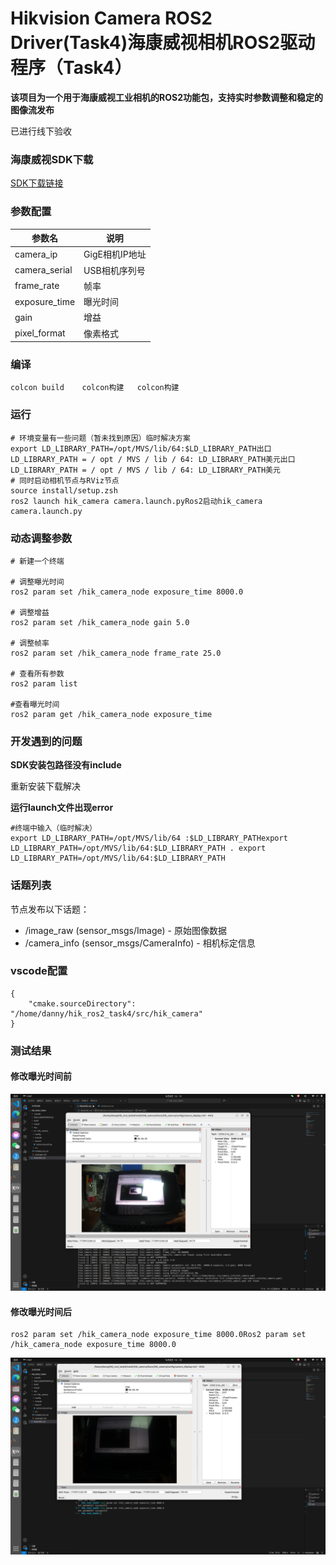 # Hikvision Camera ROS2 Driver(Task4)海康威视相机ROS2驱动程序（Task4）
**该项目为一个用于海康威视工业相机的ROS2功能包，支持实时参数调整和稳定的图像流发布**

已进行线下验收

### 海康威视SDK下载

[SDK下载链接](https://www.hikrobotics.com/cn/machinevision/service/download/?module=0)

### 参数配置
| 参数名 | 说明 |
| -- | -- |
| camera_ip | GigE相机IP地址|
| camera_serial | USB相机序列号 |
| frame_rate | 帧率 |
| exposure_time | 曝光时间 |
| gain | 增益 |
| pixel_format | 像素格式 |


### 编译
```shell   “‘壳
colcon build    colcon构建   colcon构建
```

### 运行
```shell   “‘壳
# 环境变量有一些问题（暂未找到原因）临时解决方案
export LD_LIBRARY_PATH=/opt/MVS/lib/64:$LD_LIBRARY_PATH出口LD_LIBRARY_PATH = / opt / MVS / lib / 64: LD_LIBRARY_PATH美元出口LD_LIBRARY_PATH = / opt / MVS / lib / 64: LD_LIBRARY_PATH美元
# 同时启动相机节点与RViz节点
source install/setup.zsh
ros2 launch hik_camera camera.launch.pyRos2启动hik_camera camera.launch.py
```

### 动态调整参数
```shell   “‘壳
# 新建一个终端

# 调整曝光时间
ros2 param set /hik_camera_node exposure_time 8000.0

# 调整增益
ros2 param set /hik_camera_node gain 5.0

# 调整帧率
ros2 param set /hik_camera_node frame_rate 25.0

# 查看所有参数
ros2 param list

#查看曝光时间
ros2 param get /hik_camera_node exposure_time 

```


### 开发遇到的问题

**SDK安装包路径没有include**

重新安装下载解决

**运行launch文件出现error**

```shell
#终端中输入（临时解决）
export LD_LIBRARY_PATH=/opt/MVS/lib/64 :$LD_LIBRARY_PATHexport LD_LIBRARY_PATH=/opt/MVS/lib/64:$LD_LIBRARY_PATH . export LD_LIBRARY_PATH=/opt/MVS/lib/64:$LD_LIBRARY_PATH
```


### 话题列表

节点发布以下话题：

- /image_raw (sensor_msgs/Image) - 原始图像数据
- /camera_info (sensor_msgs/CameraInfo) - 相机标定信息

### vscode配置

```shell
{
    "cmake.sourceDirectory": "/home/danny/hik_ros2_task4/src/hik_camera"
}
```

### 测试结果

#### 修改曝光时间前

![本地路径](image/before_edit.jpg)

#### 修改曝光时间后

```shell   “‘壳
ros2 param set /hik_camera_node exposure_time 8000.0Ros2 param set /hik_camera_node exposure_time 8000.0
```

![本地路径](image/after_edit.jpg)
